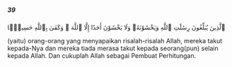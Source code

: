 ##### 39

<span class="ayah">ٱلَّذِينَ يُبَلِّغُونَ رِسَٰلَٰتِ ٱللَّهِ وَيَخْشَوْنَهُۥ وَلَا يَخْشَوْنَ أَحَدًا إِلَّا ٱللَّهَ ۗ وَكَفَىٰ بِٱللَّهِ حَسِيبًۭا</span>

<span class="ayah_translation">(yaitu) orang-orang yang menyapaikan risalah-risalah Allah, mereka takut kepada-Nya dan mereka tiada merasa takut kepada seorang(pun) selain kepada Allah. Dan cukuplah Allah sebagai Pembuat Perhitungan.</span>
